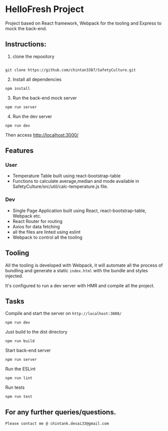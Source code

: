 # HelloFresh Project

Project based on React framework, Webpack for the tooling and Express to mock the back-end.

## Instructions:
1. clone the repository
```

git clone https://github.com/chintan3387/SafetyCulture.git
```

2. Install all dependencies
```
npm install
```

3. Run the back-end mock server
```
npm run server
```

4. Run the dev server
```
npm run dev
```

Then access [http://localhost:3000/](http://localhost:3000/)


##  Features
### User
- Temperature Table built using react-bootstrap-table
- Functions to calculate average,median and mode available in SafetyCulture/src/util/calc-temperature.js file.

### Dev
- Single Page Application built using React, react-bootstrap-table, Webpack etc.
- React Router for routing
- Axios for data fetching
- all the files are linted using eslint
- Webpack to control all the tooling

## Tooling

All the tooling is developed with Webpack, it will automate all the process of bundling and generate a static `index.html` with the bundle and styles injected.

It's configured to run a dev server with HMR and compile all the project.

## Tasks
Compile and start the server on `http://localhost:3000/`

```
npm run dev
```

Just build to the dist directory
```
npm run build
```

Start back-end server
```
npm run server
```

Run the ESLint
```
npm run lint
```

Run tests

```
npm run test
```

## For any further queries/questions.
```
Please contact me @ chintank.desai33@gmail.com
```

